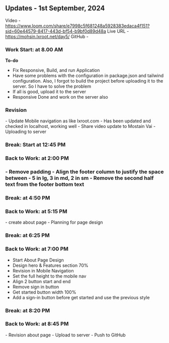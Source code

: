 <h2>Updates - 1st September, 2024</h2>

Video - https://www.loom.com/share/e7998c5f681248a5928383edaca4f151?sid=60e44579-8417-443d-bf54-b9bf0d89d48a
Live URL - https://mohsin.lxroot.net/day5/
GitHub - 


<h3>Work Start: at 8.00 AM</h3>

<b>To-do</b>
- Fix Responsive, Build, and run Application
- Have some problems with the configuration in package.json and tailwind configuration. Also, I forgot to build the project before uploading it to the server.  So I have to solve the problem
- If all is good, upload it to the server
- Responsive Done and work on the server also

<h3>Revision</h3>
- Update Mobile navigation as like lxroot.com
- Has been updated and checked in localhost, working well
- Share video update to Mostain Vai 
- Uploading to server 

<h3>Break: Start at 12:45 PM</h3>

<h3>Back to Work: at 2:00 PM<h3>
- Remove padding
- Align the footer column to justify the space between
- 5 in lg, 3 in md, 2 in sm
- Remove the second half text from the footer bottom text

<h3>Break: at 4:50 PM</h3>

<h3>Back to Work: at 5:15 PM</h3>
- create about page
- Planning for page design

<h3>Break: at 6:25 PM</h3>

<h3>Back to Work: at 7:00 PM</h4>

- Start About Page Design
- Design hero & Features section 70%
- Revision in Mobile Navigation
- Set the full height to the mobile nav
- Align 2 button start and end
- Remove sign in button
- Get started button width 100%
- Add a sign-in button before get started and use the previous style


<h3>Break: at 8:20 PM</h4>


<h3>Back to Work: at 8:45 PM</h4>
- Revision about page
- Upload to server
- Push to GitHub


